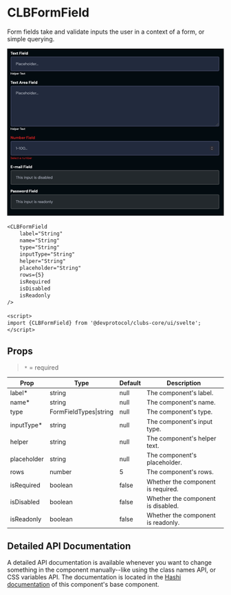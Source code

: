 # CLBFormField

Form fields take and validate inputs the user in a context of a form, or simple querying.

![img.png](../_media/form-field.png)

```sveltehtml
<CLBFormField
	label="String"
	name="String"
	type="String"
	inputType="String"
	helper="String"
	placeholder="String"
	rows={5}
	isRequired
	isDisabled
	isReadonly
/>

<script>
import {CLBFormField} from '@devprotocol/clubs-core/ui/svelte';
</script>
```

## Props

> `*` = required

| Prop        | Type                   | Default | Description                        |
|-------------|------------------------|---------|------------------------------------|
| label*      | string                 | null    | The component's label.             |
| name*       | string                 | null    | The component's name.              |
| type        | FormFieldTypes\|string | null    | The component's type.              |
| inputType*  | string                 | null    | The component's input type.        |
| helper      | string                 | null    | The component's helper text.       |
| placeholder | string                 | null    | The component's placeholder.       |
| rows        | number                 | 5       | The component's rows.              |
| isRequired  | boolean                | false   | Whether the component is required. |
| isDisabled  | boolean                | false   | Whether the component is disabled. |
| isReadonly  | boolean                | false   | Whether the component is readonly. |

## Detailed API Documentation

A detailed API documentation is available whenever you want to change something in the component manually--like using
the class names API, or CSS variables API. The documentation is located in
the [Hashi documentation](https://hashi-docs.netlify.app/docs/develop/form-field) of this component's base component.
